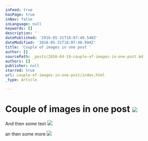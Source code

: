 ```yaml
---
inFeed: true
hasPage: true
inNav: false
inLanguage: null
keywords: []
description: ''
datePublished: '2016-05-31T18:07:49.540Z'
dateModified: '2016-05-31T18:07:48.994Z'
title: 'Couple of images in one post '
author: []
sourcePath: _posts/2016-04-19-couple-of-images-in-one-post.md
authors: []
publisher: null
starred: true
url: couple-of-images-in-one-post/index.html
_type: Article

---
```

# Couple of images in one post ![](https://the-grid-user-content.s3-us-west-2.amazonaws.com/290282e1-18a4-4f54-afa7-72ea65408b73.png)

And then some text ![](https://the-grid-user-content.s3-us-west-2.amazonaws.com/317ea28a-4068-4c6d-a8e9-86fb1947772e.png)

an then some more ![](https://the-grid-user-content.s3-us-west-2.amazonaws.com/0549e77a-9a5c-42f7-9d10-62c532f9254a.png)